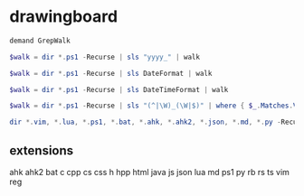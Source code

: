 # drawingboard

```powershell
demand GrepWalk

$walk = dir *.ps1 -Recurse | sls "yyyy_" | walk

$walk = dir *.ps1 -Recurse | sls DateFormat | walk

$walk = dir *.ps1 -Recurse | sls DateTimeFormat | walk

$walk = dir *.ps1 -Recurse | sls "(^|\W)_(\W|$)" | where { $_.Matches.Value | foreach { $_ -notmatch '\$_' } } | where Line -notmatch "DateFormat" | where Line -notmatch "DateTimeFormat" | walk

dir *.vim, *.lua, *.ps1, *.bat, *.ahk, *.ahk2, *.json, *.md, *.py -Recurse | sls "(^|\W)_(\W|$)" | where { $_.Matches.Value | foreach { $_ -notmatch '\$_' } }
```

## extensions

ahk
ahk2
bat
c
cpp
cs
css
h
hpp
html
java
js
json
lua
md
ps1
py
rb
rs
ts
vim
reg

